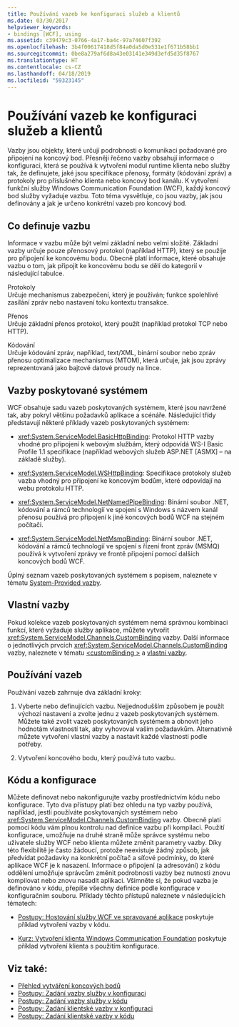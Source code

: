 ```yaml
---
title: Používání vazeb ke konfiguraci služeb a klientů
ms.date: 03/30/2017
helpviewer_keywords:
- bindings [WCF], using
ms.assetid: c39479c3-0766-4a17-ba4c-97a74607f392
ms.openlocfilehash: 3b4f00617418d5f84a0da5d0e531e1f671b58bb1
ms.sourcegitcommit: 0be8a279af6d8a43e03141e349d3efd5d35f8767
ms.translationtype: HT
ms.contentlocale: cs-CZ
ms.lasthandoff: 04/18/2019
ms.locfileid: "59323145"
---
```

# <a name="using-bindings-to-configure-services-and-clients"></a>Používání vazeb ke konfiguraci služeb a klientů
Vazby jsou objekty, které určují podrobnosti o komunikaci požadované pro připojení na koncový bod. Přesněji řečeno vazby obsahují informace o konfiguraci, která se používá k vytvoření modul runtime klienta nebo služby tak, že definujete, jaké jsou specifikace přenosy, formáty (kódování zpráv) a protokoly pro příslušného klienta nebo koncový bod kanálu. K vytvoření funkční služby Windows Communication Foundation (WCF), každý koncový bod služby vyžaduje vazbu. Toto téma vysvětluje, co jsou vazby, jak jsou definovány a jak je určeno konkrétní vazeb pro koncový bod.  
  
## <a name="what-a-binding-defines"></a>Co definuje vazbu  
 Informace v vazbu může být velmi základní nebo velmi složité. Základní vazby určuje pouze přenosový protokol (například HTTP), který se použije pro připojení ke koncovému bodu. Obecně platí informace, které obsahuje vazbu o tom, jak připojit ke koncovému bodu se dělí do kategorií v následující tabulce.  
  
 Protokoly  
 Určuje mechanismus zabezpečení, který je používán; funkce spolehlivé zasílání zpráv nebo nastavení toku kontextu transakce.  
  
 Přenos  
 Určuje základní přenos protokol, který použít (například protokol TCP nebo HTTP).  
  
 Kódování  
 Určuje kódování zpráv, například, text/XML, binární soubor nebo zpráv přenosu optimalizace mechanismus (MTOM), která určuje, jak jsou zprávy reprezentovaná jako bajtové datové proudy na lince.  
  
## <a name="system-provided-bindings"></a>Vazby poskytované systémem  
 WCF obsahuje sadu vazeb poskytovaných systémem, které jsou navržené tak, aby pokryl většinu požadavků aplikace a scénáře. Následující třídy představují některé příklady vazeb poskytovaných systémem:  
  
-   <xref:System.ServiceModel.BasicHttpBinding>: Protokol HTTP vazby vhodné pro připojení k webovým službám, který odpovídá WS-I Basic Profile 1.1 specifikace (například webových služeb ASP.NET [ASMX] – na základě služby).  
  
-   <xref:System.ServiceModel.WSHttpBinding>: Specifikace protokoly služeb vazba vhodný pro připojení ke koncovým bodům, které odpovídají na webu protokolu HTTP.  
  
-   <xref:System.ServiceModel.NetNamedPipeBinding>: Binární soubor .NET, kódování a rámců technologií ve spojení s Windows s názvem kanál přenosu používá pro připojení k jiné koncových bodů WCF na stejném počítači.  
  
-   <xref:System.ServiceModel.NetMsmqBinding>: Binární soubor .NET, kódování a rámců technologií ve spojení s řízení front zpráv (MSMQ) používá k vytvoření zprávy ve frontě připojení pomocí dalších koncových bodů WCF.  
  
 Úplný seznam vazeb poskytovaných systémem s popisem, naleznete v tématu [System-Provided vazby](../../../docs/framework/wcf/system-provided-bindings.md).  
  
## <a name="custom-bindings"></a>Vlastní vazby  
 Pokud kolekce vazeb poskytovaných systémem nemá správnou kombinaci funkcí, které vyžaduje služby aplikace, můžete vytvořit <xref:System.ServiceModel.Channels.CustomBinding> vazby. Další informace o jednotlivých prvcích <xref:System.ServiceModel.Channels.CustomBinding> vazby, naleznete v tématu [ \<customBinding >](../../../docs/framework/configure-apps/file-schema/wcf/custombinding.md) a [vlastní vazby](../../../docs/framework/wcf/extending/custom-bindings.md).  
  
## <a name="using-bindings"></a>Používání vazeb  
 Používání vazeb zahrnuje dva základní kroky:  
  
1. Vyberte nebo definujících vazbu. Nejjednodušším způsobem je použít výchozí nastavení a zvolte jednu z vazeb poskytovaných systémem. Můžete také zvolit vazeb poskytovaných systémem a obnovit jeho hodnotám vlastností tak, aby vyhovoval vašim požadavkům. Alternativně můžete vytvoření vlastní vazby a nastavit každé vlastnosti podle potřeby.  
  
2. Vytvoření koncového bodu, který používá tuto vazbu.  
  
## <a name="code-and-configuration"></a>Kódu a konfigurace  
 Můžete definovat nebo nakonfigurujte vazby prostřednictvím kódu nebo konfigurace. Tyto dva přístupy platí bez ohledu na typ vazby používá, například, jestli používáte poskytovaných systémem nebo <xref:System.ServiceModel.Channels.CustomBinding> vazby. Obecně platí pomocí kódu vám plnou kontrolu nad definice vazbu při kompilaci. Použití konfigurace, umožňuje na druhé straně může správce systému nebo uživatele služby WCF nebo klienta můžete změnit parametry vazby. Díky této flexibilitě je často žádoucí, protože neexistuje žádný způsob, jak předvídat požadavky na konkrétní počítač a síťové podmínky, do které aplikace WCF je k nasazení. Informace o připojení (a adresování) z kódu oddělení umožňuje správcům změnit podrobnosti vazby bez nutnosti znovu kompilovat nebo znovu nasadit aplikaci. Všimněte si, že pokud vazba je definováno v kódu, přepíše všechny definice podle konfigurace v konfiguračním souboru. Příklady těchto přístupů naleznete v následujících tématech:  
  
-   [Postupy: Hostování služby WCF ve spravované aplikace](../../../docs/framework/wcf/how-to-host-a-wcf-service-in-a-managed-application.md) poskytuje příklad vytvoření vazby v kódu.  
  
-   [Kurz: Vytvoření klienta Windows Communication Foundation](../../../docs/framework/wcf/how-to-create-a-wcf-client.md) poskytuje příklad vytvoření klienta s použitím konfigurace.  
  
## <a name="see-also"></a>Viz také:

- [Přehled vytváření koncových bodů](../../../docs/framework/wcf/endpoint-creation-overview.md)
- [Postupy: Zadání vazby služby v konfiguraci](../../../docs/framework/wcf/how-to-specify-a-service-binding-in-configuration.md)
- [Postupy: Zadání vazby služby v kódu](../../../docs/framework/wcf/how-to-specify-a-service-binding-in-code.md)
- [Postupy: Zadání klientské vazby v konfiguraci](../../../docs/framework/wcf/how-to-specify-a-client-binding-in-configuration.md)
- [Postupy: Zadání klientské vazby v kódu](../../../docs/framework/wcf/how-to-specify-a-client-binding-in-code.md)
